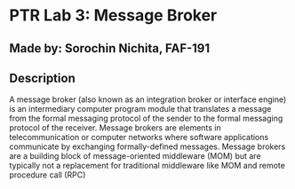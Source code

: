 # PTR Lab 3: Message Broker

## Made by: Sorochin Nichita, FAF-191

## Description

A message broker (also known as an integration broker or interface engine) is an intermediary computer program module that translates a message from the formal messaging protocol of the sender to the formal messaging protocol of the receiver. Message brokers are elements in telecommunication or computer networks where software applications communicate by exchanging formally-defined messages. Message brokers are a building block of message-oriented middleware (MOM) but are typically not a replacement for traditional middleware like MOM and remote procedure call (RPC)